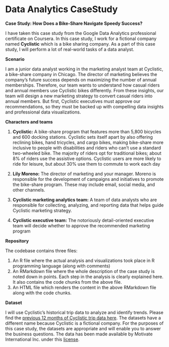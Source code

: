# Data Analytics CaseStudy

**Case Study: How Does a Bike-Share Navigate Speedy Success?**

I have taken this case study from the Google Data Analytics professional certificate on Coursera. In this case study, I work for a fictional company named **Cyclistic** which 
is a bike sharing company. As a part of this case study, I will perform a lot of real-world tasks of a data analyst. 

**Scenario**

I am a junior data analyst working in the marketing analyst team at Cyclistic, a bike-share company in Chicago. The director
of marketing believes the company’s future success depends on maximizing the number of annual memberships. Therefore,
our team wants to understand how casual riders and annual members use Cyclistic bikes differently. From these insights,
our team will design a new marketing strategy to convert casual riders into annual members. But first, Cyclistic executives
must approve our recommendations, so they must be backed up with compelling data insights and professional data
visualizations. 

**Characters and teams**

1) **Cyclistic:** A bike-share program that features more than 5,800 bicycles and 600 docking stations. Cyclistic sets itself
apart by also offering reclining bikes, hand tricycles, and cargo bikes, making bike-share more inclusive to people with
disabilities and riders who can’t use a standard two-wheeled bike. The majority of riders opt for traditional bikes; about
8% of riders use the assistive options. Cyclistic users are more likely to ride for leisure, but about 30% use them to
commute to work each day

2) **Lily Moreno:** The director of marketing and your manager. Moreno is responsible for the development of campaigns
and initiatives to promote the bike-share program. These may include email, social media, and other channels.

3) **Cyclistic marketing analytics team:** A team of data analysts who are responsible for collecting, analyzing, and
reporting data that helps guide Cyclistic marketing strategy.

4) **Cyclistic executive team:** The notoriously detail-oriented executive team will decide whether to approve the
recommended marketing program

**Repository**

The codebase contains three files:

1) An R file where the actual analysis and visualizations took place in R programming language (along with comments)
2) An RMarkdown file where the whole description of the case study is noted down in points. Each step in the analysis is clearly explained here. It also contains the code chunks
from the above file.
3) An HTML file which renders the content in the above RMarkdown file along with the code chunks.


**Dataset**

I will use Cyclistic’s historical trip data to analyze and identify trends. Please find the [previous 12 months of Cyclistic trip data here](https://divvy-tripdata.s3.amazonaws.com/index.html).
The datasets have a different name because Cyclistic is a fictional company. For the purposes of this case study,
the datasets are appropriate and will enable you to answer the business questions. The data has been made available by
Motivate International Inc. under this [license](https://www.divvybikes.com/data-license-agreement).
